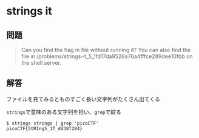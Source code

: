 # strings it

## 問題
> Can you find the flag in file without running it? You can also find the file in /problems/strings-it_5_1fd17da9526a76a4fffce289dee10fbb on the shell server.

## 解答

ファイルを見てみるとものすごく長い文字列がたくさん出てくる

`strings`で意味のある文字列を拾い、`grep`で絞る

```shell
$ strings strings | grep 'picoCTF'
picoCTF{5tRIng5_1T_dd38f284}
```

